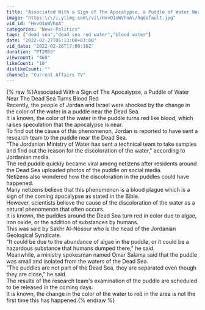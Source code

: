 ```yaml
---
title: "Associated With a Sign of The Apocalypse, a Puddle of Water Near The Dead Sea Turns Blood Red"
image: "https:\/\/i.ytimg.com\/vi\/HvvO1oWVhnA\/hqdefault.jpg"
vid_id: "HvvO1oWVhnA"
categories: "News-Politics"
tags: ["dead sea","dead sea red water","blood water"]
date: "2022-02-27T05:13:00+03:00"
vid_date: "2022-02-26T17:00:16Z"
duration: "PT2M5S"
viewcount: "468"
likeCount: "10"
dislikeCount: ""
channel: "Current Affairs TV"
---
```

{% raw %}Associated With a Sign of The Apocalypse, a Puddle of Water Near The Dead Sea Turns Blood Red<br />Recently, the people of Jordan and Israel were shocked by the change in the color of the water in a puddle near the Dead Sea.<br />It is known, the color of the water in the puddle turns red like blood, which raises speculation that the apocalypse is near.<br />To find out the cause of this phenomenon, Jordan is reported to have sent a research team to the puddle near the Dead Sea.<br />&quot;The Jordanian Ministry of Water has sent a technical team to take samples and find out the reason for the discoloration of the water,&quot; according to Jordanian media.<br />The red puddle quickly became viral among netizens after residents around the Dead Sea uploaded photos of the puddle on social media.<br />Netizens also wondered how the discoloration in the puddles could have happened.<br />Many netizens believe that this phenomenon is a blood plague which is a sign of the coming apocalypse as stated in the Bible.<br />However, scientists believe the cause of the discoloration of the water as a natural phenomenon that often occurs.<br />It is known, the puddles around the Dead Sea turn red in color due to algae, iron oxide, or the addition of substances by humans.<br />This was said by Sakhr Al-Nosour who is the head of the Jordanian Geological Syndicate.<br />&quot;It could be due to the abundance of algae in the puddle, or it could be a hazardous substance that humans dumped there,&quot; he said.<br />Meanwhile, a ministry spokesman named Omar Salama said that the puddle was small and isolated from the waters of the Dead Sea.<br />&quot;The puddles are not part of the Dead Sea, they are separated even though they are close,&quot; he said.<br />The results of the research team's examination of the puddle are scheduled to be released in the coming days.<br />It is known, the change in the color of the water to red in the area is not the first time this has happened.{% endraw %}
